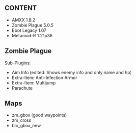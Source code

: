 CONTENT
-
- AMXX 1.8.2
- Zombie Plague 5.0.5
- Ebot Legacy 1.07
- Metamod-R 1.21p38

Zombie Plague
-
Sub-Plugins:
- Aim Info (edited: Shows enemy info and only name and hp)
- Extra-Item: Anti-Infection Armor 
- Extra-Item: Multijump
- Parachute

Maps
-
- zm_gbox (good waypoints)
- zm_cross
- bio_gbox_new

